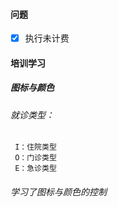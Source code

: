 #### 问题
- [x] 执行未计费




#### 培训学习
 ##### 图标与颜色
 ###### 就诊类型：
	 I：住院类型
	 O：门诊类型
	 E：急诊类型
###### 学习了图标与颜色的控制


 